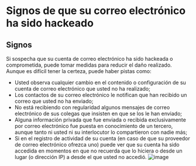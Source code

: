 [Title]: # (Signos de que su correo electrónico ha sido hackeado)
[Order]: # (11)

# Signos de que su correo electrónico ha sido hackeado

## Signos

Si sospecha que su cuenta de correo electrónico ha sido hackeada o comprometida, puede tomar medidas para reducir el daño realizado. Aunque es difícil tener la certeza, puede haber pistas como:

*   Usted observa cualquier cambio en el contenido o configuración de su cuenta de correo electrónico que usted no ha realizado;
*   Los contactos de su correo electrónico le notifican que han recibido un correo que usted no ha enviado;
*   No está recibiendo con regularidad algunos mensajes de correo electrónico de sus colegas que insisten en que se los le han enviado;
*   Alguna información privada que fue enviada o recibida exclusivamente por correo electrónico fue puesta en conocimiento de un tercero, aunque tanto ni usted ni su interlocutor lo compartieron con nadie más;
*   Si en el registro de actividad de su cuenta (en caso de que su proveedor de correo electrónico ofrezca uno) puede ver que su cuenta ha sido accedida en momentos en que no recuerda que lo hiciera o desde un lugar (o dirección IP) a desde el que usted no accedió.
![image](email2.png)
